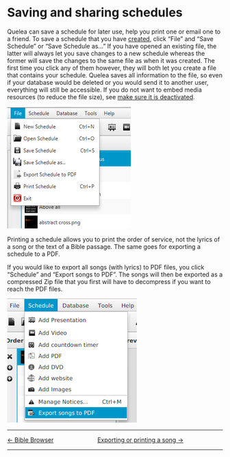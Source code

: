 # Saving and sharing schedules

Quelea can save a schedule for later use, help you print one or email
one to a friend. To save a schedule that you have
[created](Adding_items_to_Order_of_Service "Adding items to Order of Service"), 
click “File” and
“Save Schedule” or “Save Schedule as...” If you have opened an existing
file, the latter will always let you save changes to a new schedule
whereas the former will save the changes to the same file as when it was
created. The first time you click any of them however, they will both
let you create a file that contains your schedule. Quelea saves all
information to the file, so even if your database would be deleted or
you would send it to another user, everything will still be accessible.
If you do not want to embed media resources (to reduce the file size),
see [make sure it is
deactivated](General_tab#embed-media-in-schedule-file "General tab").

![](Save_print_menu.png)

Printing a schedule allows you to print the order of service, not the
lyrics of a song or the text of a Bible passage. The same goes for
exporting a schedule to a PDF.

If you would like to export all songs (with lyrics) to PDF files, you
click “Schedule” and “Export songs to PDF”. The songs will then be
exported as a compressed Zip file that you first will have to decompress
if you want to reach the PDF files.

![](Export_to_PDF.png)

-----



[← Bible Browser](Bible_Browser "Bible Browser") &nbsp;&nbsp;&nbsp;&nbsp;&nbsp;&nbsp;&nbsp;&nbsp;&nbsp;&nbsp;&nbsp;&nbsp;&nbsp;&nbsp;&nbsp;&nbsp;&nbsp;&nbsp;&nbsp;&nbsp;&nbsp;&nbsp;&nbsp;&nbsp;
[Exporting or printing a song
→](Exporting_or_printing_a_song "Exporting or printing a song")

---
